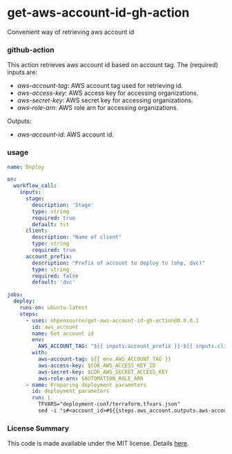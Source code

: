 # get-aws-account-id-gh-action
Convenient way of retrieving aws account id

### github-action

This action retrieves aws account id based on account tag. The (required) inputs are:

- _aws-account-tag_: AWS account tag used for retrieving id.
- _aws-access-key_: AWS access key for accessing organizations.
- _aws-secret-key_: AWS secret key for accessing organizations.
- _aws-role-arn_: AWS role arn for accessing organizations.

Outputs:

- _aws-account-id_: AWS account id.

### usage

```yaml
name: Deploy

on:
  workflow_call:
    inputs:
      stage:
        description: 'Stage'
        type: string
        required: true
        default: tst
      client:
        description: "Name of client"
        type: string
        required: true
      account_prefix:
        description: "Prefix of account to deploy to (ohp, dvc)"
        type: string
        required: false
        default: 'dvc'

jobs:
  deploy:
    runs-on: ubuntu-latest
    steps:
      - uses: ohpensource/get-aws-account-id-gh-action@0.0.0.1
        id: aws_account
        name: Get account id
        env:
          AWS_ACCOUNT_TAG: "${{ inputs.account_prefix }}-${{ inputs.client }}-${{ inputs.stage }}"
        with:
          aws-account-tag: ${{ env.AWS_ACCOUNT_TAG }}
          aws-access-key: $COR_AWS_ACCESS_KEY_ID
          aws-secret-key: $COR_AWS_SECRET_ACCESS_KEY
          aws-role-arn: $AUTOMATION_ROLE_ARN
      - name: Preparing deployment parameters
        id: deployment_parameters
        run: |
          TFVARS="deployment-conf/terraform.tfvars.json"
          sed -i "s#<account_id>#${{steps.aws_account.outputs.aws-account-id}}#g" $TFVARS
```

### License Summary

This code is made available under the MIT license. Details [here](LICENSE).